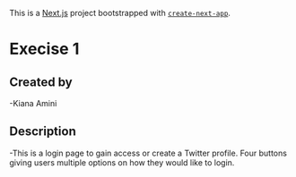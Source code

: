 This is a [Next.js](https://nextjs.org/) project bootstrapped with [`create-next-app`](https://github.com/vercel/next.js/tree/canary/packages/create-next-app).

# Execise 1

## Created by 
-Kiana Amini

## Description
-This is a login page to gain access or create a Twitter profile. Four buttons giving users multiple options on how they would like to login.
